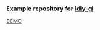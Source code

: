 ### Example repository for [idly-gl](https://github.com/kepta/idly/tree/master/packages/idly-gl)

[DEMO](idly-gl-example.surge.sh)